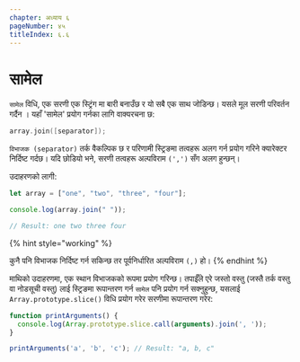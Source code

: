 ```yaml
---
chapter: अध्याय ६
pageNumber: ४५
titleIndex: ६.६
---
```

# सामेल

`सामेल` विधि, एक सरणी एक स्ट्रिंग मा बारी बनाउँछ र यो सबै एक साथ जोडिन्छ। यसले मूल सरणी परिवर्तन गर्दैन । यहाँ 'सामेल' प्रयोग गर्नका लागि वाक्यरचना छ:

```c
array.join([separator]);
```

`विभाजक (separator)` तर्क वैकल्पिक छ र परिणामी स्ट्रिङमा तत्वहरू अलग गर्न प्रयोग गरिने क्यारेक्टर निर्दिष्ट गर्दछ। यदि छोडियो भने, सरणी तत्वहरू अल्पविराम `(',')` सँग अलग हुन्छन्।

उदाहरणको लागी:

```javascript
let array = ["one", "two", "three", "four"]; 

console.log(array.join(" ")); 

// Result: one two three four
```

{% hint style="working" %}

कुनै पनि विभाजक निर्दिष्ट गर्न सकिन्छ तर पूर्वनिर्धारित अल्पविराम `(,)` हो।
{% endhint %}

माथिको उदाहरणमा, एक स्थान विभाजकको रूपमा प्रयोग गरिन्छ। तपाईँले एरे जस्तो वस्तु (जस्तै तर्क वस्तु वा नोडसूची वस्तु) लाई स्ट्रिङमा रूपान्तरण गर्न `सामेल` पनि प्रयोग गर्न सक्नुहुन्छ, यसलाई `Array.prototype.slice()` विधि प्रयोग गरेर सरणीमा रूपान्तरण गरेर:

```javascript
function printArguments() {
  console.log(Array.prototype.slice.call(arguments).join(', '));
}

printArguments('a', 'b', 'c'); // Result: "a, b, c"
```
